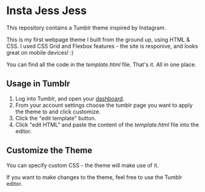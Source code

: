 # Insta Jess Jess

This repository contains a Tumblr theme inspired by Instagram.

This is my first webpage theme I built from the ground up, using HTML & CSS.
I used CSS Grid and Flexbox features - the site is responive, and looks great on mobile devices! :)

You can find all the code in the *template.html* file. That's it. All in one place.

## Usage in Tumblr

1. Log into Tumblr, and open your [dashboard](https://www.tumblr.com/dashboard).
2. From your account settings choose the tumblr page you want to apply the theme to and click customize.
3. Click the "edit template" button.
4. Click "edit HTML" and paste the content of the *template.html* file into the editor.

## Customize the Theme

You can specify custom CSS - the theme will make use of it.

If you want to make changes to the theme, feel free to use the Tumblr editor.